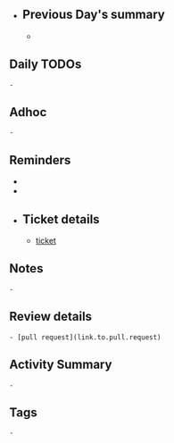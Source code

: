 - ## Previous Day's summary
	-
## Daily TODOs
	-
## Adhoc
	-
## Reminders
-
-
- ## Ticket details
	- [ticket](link.to.ticket)
## Notes
	-
## Review details
	- [pull request](link.to.pull.request)
## Activity Summary
	-
## Tags
	-